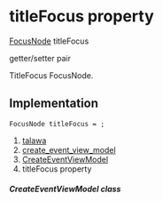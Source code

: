 
<div>

# titleFocus property

</div>


[FocusNode](https://api.flutter.dev/flutter/widgets/FocusNode-class.html)
titleFocus


getter/setter pair




TitleFocus FocusNode.



## Implementation

``` language-dart
FocusNode titleFocus = ;
```







1.  [talawa](../../index.html)
2.  [create_event_view_model](../../view_model_after_auth_view_models_event_view_models_create_event_view_model/)
3.  [CreateEventViewModel](../../view_model_after_auth_view_models_event_view_models_create_event_view_model/CreateEventViewModel-class.html)
4.  titleFocus property

##### CreateEventViewModel class







